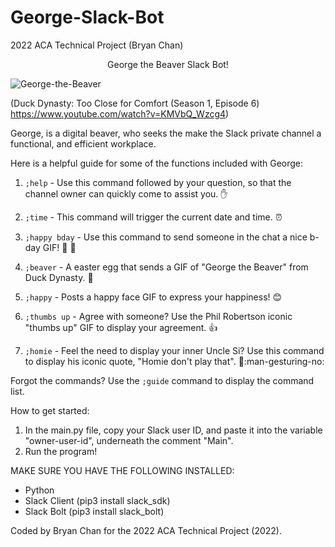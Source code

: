 # George-Slack-Bot
2022 ACA Technical Project (Bryan Chan)

<p align="center">
  George the Beaver Slack Bot!
</p>

![George-the-Beaver](https://user-images.githubusercontent.com/103339794/183219849-3df172fe-a283-4ab1-9a46-5994a96b25ba.gif)


(Duck Dynasty: Too Close for Comfort (Season 1, Episode 6) https://www.youtube.com/watch?v=KMVbQ_Wzcg4)



George, is a digital beaver, who seeks the make the Slack private channel a functional, and efficient workplace.


Here is a helpful guide for some of the functions included with George:

  1) `;help` - Use this command followed by your question, so that the channel owner can quickly come to assist you. :hand:
  
  2) `;time` - This command will trigger the current date and time. :alarm_clock:
  
  3) `;happy bday` - Use this command to send someone in the chat a nice b-day GIF! :gift: :partying_face:
  
  4) `;beaver` - A easter egg that sends a GIF of "George the Beaver" from Duck Dynasty. :duck:
  
  6) `;happy` - Posts a happy face GIF to express your happiness! :blush:
  
  7) `;thumbs up` - Agree with someone? Use the Phil Robertson iconic "thumbs up" GIF to display your agreement. :+1:
  
  8) `;homie` - Feel the need to display your inner Uncle Si? Use this command to display his iconic quote, "Homie don't play that". :duck::man-gesturing-no:

  Forgot the commands? Use the `;guide` command to display the command list.



How to get started:

  1) In the main.py file, copy your Slack user ID, and paste it into the variable "owner-user-id", underneath the comment "Main". 
  2) Run the program!

MAKE SURE YOU HAVE THE FOLLOWING INSTALLED:
-   Python
-   Slack Client (pip3 install slack_sdk)
-   Slack Bolt (pip3 install slack_bolt)


Coded by Bryan Chan for the 2022 ACA Technical Project (2022).

